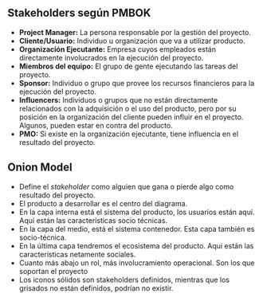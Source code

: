 ## Stakeholders según PMBOK

- **Project Manager:** La persona responsable por la gestión del proyecto.
- **Cliente/Usuario:** Individuo u organización que va a utilizar producto.
- **Organización Ejecutante:** Empresa cuyos empleados están directamente involucrados en la ejecución del proyecto.
- **Miembros del equipo:** El grupo de gente ejecutando las tareas del proyecto.
- **Sponsor:** Individuo o grupo que provee los recursos financieros para la ejecución del proyecto.
- **Influencers:** Individuos o grupos que no están directamente relacionados con la adquisición o el uso del producto, pero por su posición en la organización del cliente pueden influir en el proyecto. Algunos, pueden estar en contra del producto.
- **PMO:** Si existe en la organización ejecutante, tiene influencia en el resultado del proyecto.

## Onion Model

- Define el *stakeholder* como alguien que gana o pierde algo como resultado del proyecto.
- El producto a desarrollar es el centro del diagrama.
- En la capa interna está el sistema del producto, los usuarios están aquí. Aquí están las características socio técnicas.
- En la capa del medio, está el sistema contenedor. Esta capa también es socio-técnica.
- En la última capa tendremos el ecosistema del producto. Aquí están las características netamente sociales.
- Cuanto más abajo un rol, más involucramiento operacional. Son los que soportan el proyecto
- Los iconos sólidos son stakeholders definidos, mientras que los grisados no están definidos, podrían no existir.
